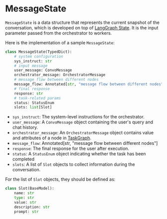 # MessageState

`MessageState` is a data structure that represents the current snapshot of the conversation, which is developed on top of [LangGraph State](https://langchain-ai.github.io/langgraph/concepts/low_level/#state). It is the input parameter passed from the orchestrator to workers.

Here is the implementation of a sample `MessageState`:

```py
class MessageState(TypedDict):
    # system configuration
    sys_instruct: str
    # input message
    user_message: ConvoMessage
    orchestrator_message: OrchestratorMessage
    # message flow between different nodes
    message_flow: Annotated[str, "message flow between different nodes"]
    # final response
    response: str
    # task-related params
    status: StatusEnum
    slots: list[Slot]
```

- `sys_instruct`: The system-level instructions for the orchestrator.
- `user_message`: A `ConvoMessage` object containing the user's query and chat history.
- `orchestrator_message`: An `OrchestratorMessage` object contains value and attributes of a node in [TaskGraph](./Taskgraph/Generation.md).
- `message_flow`: Annotated[str, "message flow between different nodes"]
- `response`: The final response for the user after execution.
- `status`: A `StatusEnum` object indicating whether the task has been completed
- `slots`: A list of `Slot` objects to collect information during the conversation.

For the list of `Slot` objects, they should be defined as:

```py
class Slot(BaseModel):
    name: str
    type: str
    value: str
    description: str
    prompt: str
```
